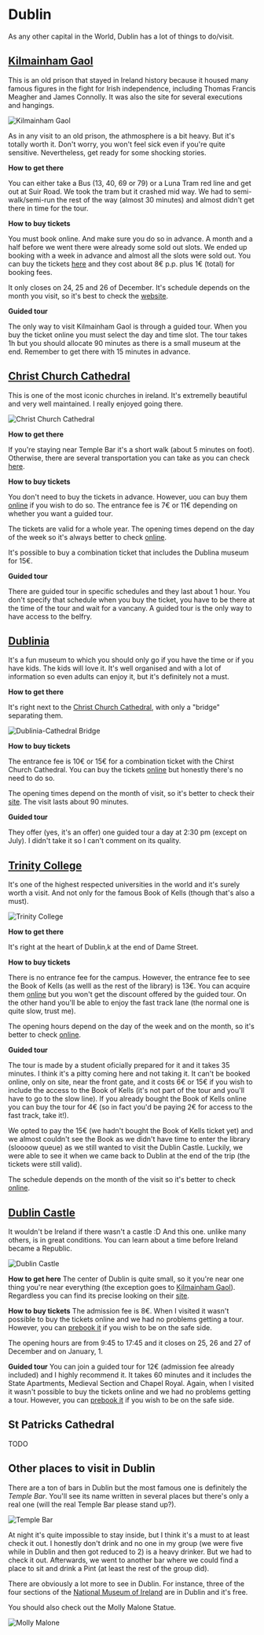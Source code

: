 # Dublin
As any other capital in the World, Dublin has a lot of things to do/visit.

## [Kilmainham Gaol](http://kilmainhamgaolmuseum.ie/)
This is an old prison that stayed in Ireland history because it housed many famous figures in the fight for Irish independence, including Thomas Francis Meagher and James Connolly. It was also the site for several executions and hangings.

![Kilmainham Gaol](images/ireland/kilmainham_gaol.jpg)

As in any visit to an old prison, the athmosphere is a bit heavy. But it's totally worth it. Don't worry, you won't feel sick even if you're quite sensitive. Nevertheless, get ready for some shocking stories.

__How to get there__

You can either take a Bus (13, 40, 69 or 79) or a Luna Tram red line and get out at Suir Road.
We took the tram but it crashed mid way. We had to semi-walk/semi-run the rest of the way (almost 30 minutes) and almost didn't get there in time for the tour.

__How to buy tickets__

You must book online. And make sure you do so in advance. A month and a half before we went there were already some sold out slots. We ended up booking with a week in advance and almost all the slots were sold out. You can buy the tickets [here](http://kilmainhamgaol.admit-one.eu/index.php?s=OPW_KILM&p=calendar&ev=TOUR&language=ENG) and they cost about 8€ p.p. plus 1€ (total) for booking fees.

It only closes on 24, 25 and 26 of December. It's schedule depends on the month you visit, so it's best to check the [website](http://kilmainhamgaolmuseum.ie/plan-a-visit/).

__Guided tour__

The only way to visit Kilmainham Gaol is through a guided tour. When you buy the ticket online you must select the day and time slot.
The tour takes 1h but you should allocate 90 minutes as there is a small museum at the end. Remember to get there with 15 minutes in advance.

## [Christ Church Cathedral](https://christchurchcathedral.ie/)
This is one of the most iconic churches in ireland. It's extremelly beautiful and very well maintained. I really enjoyed going there.

![Christ Church Cathedral](images/ireland/christ_cathedral.jpg)

__How to get there__

If you're staying near Temple Bar it's a short walk (about 5 minutes on foot). Otherwise, there are several transportation you can take as you can check [here](https://christchurchcathedral.ie/visit-us/getting-there/).

__How to buy tickets__

You don't need to buy the tickets in advance. However, uou can buy them [online](https://www.mytoptickets.com/?3B041324-155D-D234-0AA684C0D2E68919) if you wish to do so. The entrance fee is 7€ or 11€ depending on whether you want a guided tour.

The tickets are valid for a whole year.
The opening times depend on the day of the week so it's always better to check [online](https://christchurchcathedral.ie/visit-us/opening-hours/).

It's possible to buy a combination ticket that includes the Dublina museum for 15€.

__Guided tour__

There are guided tour in specific schedules and they last about 1 hour. You don't specify that schedule when you buy the ticket, you have to be there at the time of the tour and wait for a vancany. A guided tour is the only way to have access to the belfry.

## [Dublinia](https://www.dublinia.ie/)
It's a fun museum to which you should only go if you have the time or if you have kids. The kids will love it. It's well organised and with a lot of information so even adults can enjoy it, but it's definitely not a must.

__How to get there__

It's right next to the [Christ Church Cathedral](#christ-church-cathedral), with only a "bridge" separating them.

![Dublinia-Cathedral Bridge](images/ireland/dublinia_bridge.jpg)

__How to buy tickets__

The entrance fee is 10€ or 15€ for a combination ticket with the Chirst Church Cathedral. You can buy the tickets [online](https://www.mytoptickets.com/?08F8E24D-155D-D234-0A0D0FDA926836EC) but honestly there's no need to do so.

The opening times depend on the month of visit, so it's better to check their [site](https://www.dublinia.ie/plan-your-visit/opening-times/). The visit lasts about 90 minutes.

__Guided tour__

They offer (yes, it's an offer) one guided tour a day at 2:30 pm (except on July). I didn't take it so I can't comment on its quality.

## [Trinity College](https://www.tcd.ie/visitors/)
It's one of the highest respected universities in the world and it's surely worth a visit. And not only for the famous Book of Kells (though that's also a must).

![Trinity College](images/ireland/trinity.jpg)

__How to get there__

It's right at the heart of Dublin,k at the end of Dame Street.

__How to buy tickets__

There is no entrance fee for the campus. However, the entrance fee to see the Book of Kells (as welll as the rest of the library) is 13€. You can acquire them [online](https://www.tcd.ie/visitors/book-of-kells/tickets-information/?panel=tickets) but you won't get the discount offered by the guided tour. On the other hand you'll be able to enjoy the fast track lane (the normal one is quite slow, trust me).

The opening hours depend on the day of the week and on the month, so it's better to check [online](https://www.tcd.ie/visitors/book-of-kells/tickets-information/?panel=tickets).

__Guided tour__

The tour is made by a student oficially prepared for it and it takes 35 minutes. I think it's a pitty coming here and not taking it.
It can't be booked online, only on site, near the front gate, and it costs 6€ or 15€ if you wish to include the access to the Book of Kells (it's not part of the tour and you'll have to go to the slow line). If you already bought the Book of Kells online you can buy the tour for 4€ (so in fact you'd be paying 2€ for access to the fast track, take it!).

We opted to pay the 15€ (we hadn't bought the Book of Kells ticket yet) and we almost couldn't see the Book as we didn't have time to enter the library (sloooow queue) as we still wanted to visit the Dublin Castle. Luckily, we were able to see it when we came back to Dublin at the end of the trip (the tickets were still valid).

The schedule depends on the month of the visit so it's better to check [online](https://www.tcd.ie/visitors/tours/).


## [Dublin Castle](dublincastle.ie)
It wouldn't be Ireland if there wasn't a castle :D And this one. unlike many others, is in great conditions. You can learn about a time before Ireland became a Republic.

![Dublin Castle](images/ireland/dublin_castle.jpg)

__How to get here__
The center of Dublin is quite small, so it you're near one thing you're near everything (the exception goes to [Kilmainham Gaol](#kilmainham-gaol)). Regardless you can find its precise looking on their [site](http://www.dublincastle.ie/how-to-find-us/).

__How to buy tickets__
The admission fee is 8€. When I visited it wasn't possible to buy the tickets online and we had no problems getting a tour. However, you can [prebook it](https://dublincastle.admit-one.eu/?&language=ENG) if you wish to be on the safe side.

The opening hours are from 9:45 to 17:45 and it closes on 25, 26 and 27 of December and on January, 1.

__Guided tour__
You can join a guided tour for 12€ (admission fee already included) and I highly recommend it. It takes 60 minutes and it includes the State Apartments, Medieval Section and Chapel Royal. Again, when I visited it wasn't possible to buy the tickets online and we had no problems getting a tour. However, you can [prebook it](https://dublincastle.admit-one.eu/?&language=ENG) if you wish to be on the safe side.

## St Patricks Cathedral
TODO

## Other places to visit in Dublin
There are a ton of bars in Dublin but the most famous one is definitely the *Temple Bar*. You'll see its name written in several places but there's only a real one (will the real Temple Bar please stand up?).

![Temple Bar](images/ireland/temple_bar.jpg)

At night it's quite impossible to stay inside, but I think it's a must to at least check it out. I honestly don't drink and no one in my group (we were five while in Dublin and then got reduced to 2) is a heavy drinker. But we had to check it out. Afterwards, we went to another bar where we could find a place to sit and drink a Pint (at least the rest of the group did).

There are obviously a lot more to see in Dublin. For instance, three of the four sections of the [National Museum of Ireland](https://www.museum.ie/Home) are in Dublin and it's free.

You should also check out the Molly Malone Statue.

![Molly Malone](images/ireland/molly_malone.jpg)